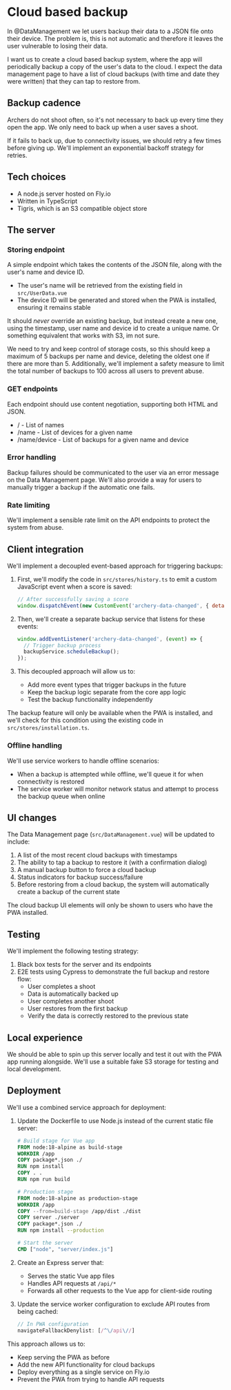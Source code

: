 # Cloud based backup

In @DataManagement we let users backup their data to a JSON file onto their device. The problem is, this is not
automatic and therefore it leaves the user vulnerable to losing their data.

I want us to create a cloud based backup system, where the app will periodically backup a copy of the user's data to the
cloud. I expect the data management page to have a list of cloud backups (with time and date they were written) that
they can tap to restore from.

## Backup cadence

Archers do not shoot often, so it's not necessary to back up every time they open the app. We only need to back up when
a user saves a shoot.

If it fails to back up, due to connectivity issues, we should retry a few times before giving up. We'll implement an
exponential backoff strategy for retries.

## Tech choices

- A node.js server hosted on Fly.io
- Written in TypeScript
- Tigris, which is an S3 compatible object store

## The server

### Storing endpoint
A simple endpoint which takes the contents of the JSON file, along with the user's name and device ID.

- The user's name will be retrieved from the existing field in `src/UserData.vue`
- The device ID will be generated and stored when the PWA is installed, ensuring it remains stable

It should _never_ override an existing backup, but instead create a new one, using the timestamp, user name and device
id to create a unique name. Or something equivalent that works with S3, im not sure.

We need to try and keep control of storage costs, so this should keep a maximum of 5 backups per name and device,
deleting the oldest one if there are more than 5. Additionally, we'll implement a safety measure to limit the total
number of backups to 100 across all users to prevent abuse.

### GET endpoints

Each endpoint should use content negotiation, supporting both HTML and JSON.

- / - List of names
- /name - List of devices for a given name
- /name/device - List of backups for a given name and device

### Error handling

Backup failures should be communicated to the user via an error message on the Data Management page. We'll also provide
a way for users to manually trigger a backup if the automatic one fails.

### Rate limiting

We'll implement a sensible rate limit on the API endpoints to protect the system from abuse.

## Client integration

We'll implement a decoupled event-based approach for triggering backups:

1. First, we'll modify the code in `src/stores/history.ts` to emit a custom JavaScript event when a score is saved:
   ```javascript
   // After successfully saving a score
   window.dispatchEvent(new CustomEvent('archery-data-changed', { detail: { type: 'score-saved' } }));
   ```

2. Then, we'll create a separate backup service that listens for these events:
   ```javascript
   window.addEventListener('archery-data-changed', (event) => {
     // Trigger backup process
     backupService.scheduleBackup();
   });
   ```

3. This decoupled approach will allow us to:
    - Add more event types that trigger backups in the future
    - Keep the backup logic separate from the core app logic
    - Test the backup functionality independently

The backup feature will only be available when the PWA is installed, and we'll check for this condition using the
existing code in `src/stores/installation.ts`.

### Offline handling

We'll use service workers to handle offline scenarios:

- When a backup is attempted while offline, we'll queue it for when connectivity is restored
- The service worker will monitor network status and attempt to process the backup queue when online

## UI changes

The Data Management page (`src/DataManagement.vue`) will be updated to include:

1. A list of the most recent cloud backups with timestamps
2. The ability to tap a backup to restore it (with a confirmation dialog)
3. A manual backup button to force a cloud backup
4. Status indicators for backup success/failure
5. Before restoring from a cloud backup, the system will automatically create a backup of the current state

The cloud backup UI elements will only be shown to users who have the PWA installed.

## Testing

We'll implement the following testing strategy:

1. Black box tests for the server and its endpoints
2. E2E tests using Cypress to demonstrate the full backup and restore flow:
    - User completes a shoot
    - Data is automatically backed up
    - User completes another shoot
    - User restores from the first backup
    - Verify the data is correctly restored to the previous state

## Local experience

We should be able to spin up this server locally and test it out with the PWA app running alongside. We'll use a
suitable fake S3 storage for testing and local development.

## Deployment

We'll use a combined service approach for deployment:

1. Update the Dockerfile to use Node.js instead of the current static file server:
   ```dockerfile
   # Build stage for Vue app
   FROM node:18-alpine as build-stage
   WORKDIR /app
   COPY package*.json ./
   RUN npm install
   COPY . .
   RUN npm run build

   # Production stage
   FROM node:18-alpine as production-stage
   WORKDIR /app
   COPY --from=build-stage /app/dist ./dist
   COPY server ./server
   COPY package*.json ./
   RUN npm install --production

   # Start the server
   CMD ["node", "server/index.js"]
   ```

2. Create an Express server that:
    - Serves the static Vue app files
    - Handles API requests at `/api/*`
    - Forwards all other requests to the Vue app for client-side routing

3. Update the service worker configuration to exclude API routes from being cached:
   ```javascript
   // In PWA configuration
   navigateFallbackDenylist: [/^\/api\//]
   ```

This approach allows us to:

- Keep serving the PWA as before
- Add the new API functionality for cloud backups
- Deploy everything as a single service on Fly.io
- Prevent the PWA from trying to handle API requests

